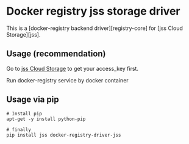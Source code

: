 # Docker registry jss storage driver

This is a [docker-registry backend driver][registry-core] for [jss Cloud Storage][jss].

## Usage (recommendation)

Go to [jss Cloud Storage](http://www.JAE.JD.com/) to get your access_key first.

Run docker-registry service by docker container

## Usage via pip

```
# Install pip
apt-get -y install python-pip

# finally
pip install jss docker-registry-driver-jss
